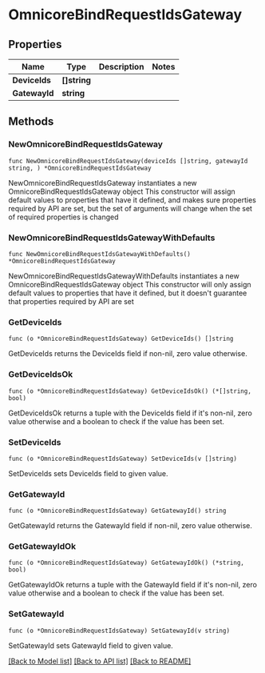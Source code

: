 # OmnicoreBindRequestIdsGateway

## Properties

Name | Type | Description | Notes
------------ | ------------- | ------------- | -------------
**DeviceIds** | **[]string** |  | 
**GatewayId** | **string** |  | 

## Methods

### NewOmnicoreBindRequestIdsGateway

`func NewOmnicoreBindRequestIdsGateway(deviceIds []string, gatewayId string, ) *OmnicoreBindRequestIdsGateway`

NewOmnicoreBindRequestIdsGateway instantiates a new OmnicoreBindRequestIdsGateway object
This constructor will assign default values to properties that have it defined,
and makes sure properties required by API are set, but the set of arguments
will change when the set of required properties is changed

### NewOmnicoreBindRequestIdsGatewayWithDefaults

`func NewOmnicoreBindRequestIdsGatewayWithDefaults() *OmnicoreBindRequestIdsGateway`

NewOmnicoreBindRequestIdsGatewayWithDefaults instantiates a new OmnicoreBindRequestIdsGateway object
This constructor will only assign default values to properties that have it defined,
but it doesn't guarantee that properties required by API are set

### GetDeviceIds

`func (o *OmnicoreBindRequestIdsGateway) GetDeviceIds() []string`

GetDeviceIds returns the DeviceIds field if non-nil, zero value otherwise.

### GetDeviceIdsOk

`func (o *OmnicoreBindRequestIdsGateway) GetDeviceIdsOk() (*[]string, bool)`

GetDeviceIdsOk returns a tuple with the DeviceIds field if it's non-nil, zero value otherwise
and a boolean to check if the value has been set.

### SetDeviceIds

`func (o *OmnicoreBindRequestIdsGateway) SetDeviceIds(v []string)`

SetDeviceIds sets DeviceIds field to given value.


### GetGatewayId

`func (o *OmnicoreBindRequestIdsGateway) GetGatewayId() string`

GetGatewayId returns the GatewayId field if non-nil, zero value otherwise.

### GetGatewayIdOk

`func (o *OmnicoreBindRequestIdsGateway) GetGatewayIdOk() (*string, bool)`

GetGatewayIdOk returns a tuple with the GatewayId field if it's non-nil, zero value otherwise
and a boolean to check if the value has been set.

### SetGatewayId

`func (o *OmnicoreBindRequestIdsGateway) SetGatewayId(v string)`

SetGatewayId sets GatewayId field to given value.



[[Back to Model list]](../README.md#documentation-for-models) [[Back to API list]](../README.md#documentation-for-api-endpoints) [[Back to README]](../README.md)



